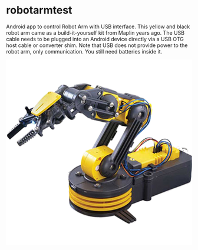# robotarmtest
Android app to control Robot Arm with USB interface. This yellow and black robot arm came as a build-it-yourself kit from Maplin years ago. The USB cable needs to be plugged into an Android device directly via a USB OTG host cable or converter shim. Note that USB does not provide power to the robot arm, only communication. You still need batteries inside it.

![alt text](https://github.com/sulaimanvali/robotarmtest/blob/master/raw_images/ic_robot_arm.png)
